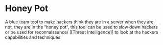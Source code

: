 # Honey Pot

A blue team tool to make hackers think they are in a server when they are not, they are in the "honey pot", this tool can be used to slow down hackers or be used for reconnaissance/ [[Threat Intelligence]] to look at the hackers capabilities and techniques. 